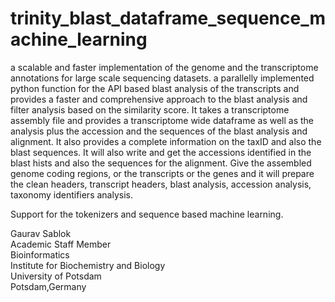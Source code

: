 # trinity_blast_dataframe_sequence_machine_learning
a scalable and faster implementation of the genome and the transcriptome annotations for large scale sequencing datasets. a parallelly implemented python function for the API based blast analysis of
the transcripts and provides a faster and comprehensive approach to the blast analysis and filter analysis based on the similarity score. It takes a transcriptome assembly file and provides a transcriptome wide dataframe as well as the analysis plus the  accession and the sequences of the blast analysis and alignment. It also provides a complete information on the taxID and also the  blast sequences. It will also write and get the accessions identified in the blast hists and also the sequences for the alignment. Give the assembled  genome coding regions, or the transcripts or the genes and it will prepare the  clean headers, transcript headers, blast analysis, accession analysis, taxonomy identifiers analysis.

Support for the tokenizers and sequence based machine learning. 

Gaurav Sablok \
Academic Staff Member \
Bioinformatics \
Institute for Biochemistry and Biology \
University of Potsdam \
Potsdam,Germany
